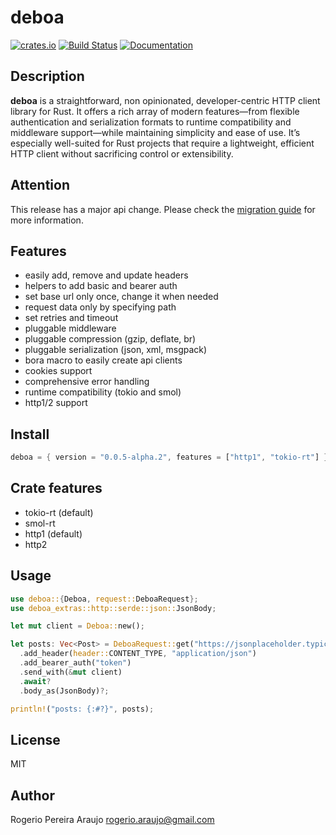 # deboa

[![crates.io](https://img.shields.io/crates/v/deboa?style=flat-square)](https://crates.io/crates/deboa) [![Build Status](https://github.com/ararog/deboa/actions/workflows/rust.yml/badge.svg?event=push)](https://github.com/ararog/deboa/actions/workflows/rust.yml) [![Documentation](https://docs.rs/deboa/badge.svg)](https://docs.rs/deboa/latest/deboa)

## Description

**deboa** is a straightforward, non opinionated, developer-centric HTTP client library for Rust. It offers a rich array of modern features—from flexible authentication and serialization formats to runtime compatibility and middleware support—while maintaining simplicity and ease of use. It’s especially well-suited for Rust projects that require a lightweight, efficient HTTP client without sacrificing control or extensibility.

## Attention

This release has a major api change. Please check the [migration guide](https://github.com/ararog/deboa/blob/main/MIGRATION_GUIDE.md) for more information.

## Features

- easily add, remove and update headers
- helpers to add basic and bearer auth
- set base url only once, change it when needed
- request data only by specifying path
- set retries and timeout
- pluggable middleware
- pluggable compression (gzip, deflate, br)
- pluggable serialization (json, xml, msgpack)
- bora macro to easily create api clients
- cookies support
- comprehensive error handling
- runtime compatibility (tokio and smol)
- http1/2 support 

## Install

```rust
deboa = { version = "0.0.5-alpha.2", features = ["http1", "tokio-rt"] }
```

## Crate features

- tokio-rt (default)
- smol-rt
- http1 (default)
- http2

## Usage

```rust
use deboa::{Deboa, request::DeboaRequest};
use deboa_extras::http::serde::json::JsonBody;

let mut client = Deboa::new();

let posts: Vec<Post> = DeboaRequest::get("https://jsonplaceholder.typicode.com/posts")
  .add_header(header::CONTENT_TYPE, "application/json")
  .add_bearer_auth("token")
  .send_with(&mut client)
  .await?
  .body_as(JsonBody)?;

println!("posts: {:#?}", posts);
```

## License

MIT

## Author

Rogerio Pereira Araujo <rogerio.araujo@gmail.com>
